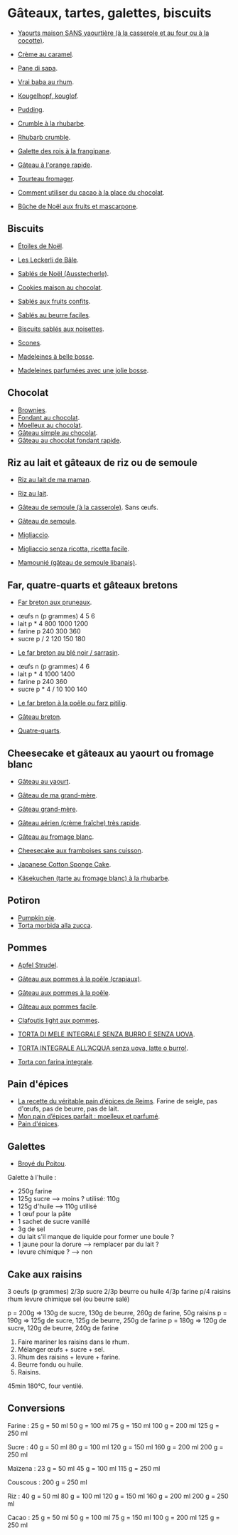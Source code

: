 # Gâteaux, tartes, galettes, biscuits

 * [Yaourts maison SANS yaourtière (à la casserole et au four ou à la cocotte)](https://www.marmiton.org/recettes/recette_yaourts-maison-sans-yaourtiere-a-la-casserole-et-au-four-ou-a-la-cocotte_24394.aspx).
 * [Crème au caramel](https://www.marmiton.org/recettes/recette_creme-au-caramel_27061.aspx).

 * [Pane di sapa](https://www.ricettedisardegna.it/pani-saba/).

 * [Vrai baba au rhum](https://www.marmiton.org/recettes/recette_vrai-baba-au-rhum_17689.aspx).

 * [Kougelhopf, kouglof](https://www.recettes-alsace.fr/kougelhopf-kouglof/).

 * [Pudding](https://www.marmiton.org/recettes/recette_le-pudding-de-quand-j-etais-p-tite_31801.aspx).

 * [Crumble à la rhubarbe](https://www.marmiton.org/recettes/recette_crumble-a-la-rhubarbe_29261.aspx).
 * [Rhubarb crumble](https://www.bbcgoodfood.com/recipes/rhubarb-crumble).

 * [Galette des rois à la frangipane](http://www.marmiton.org/recettes/recette_galette-des-rois-a-la-frangipane_20147.aspx).

 * [Gâteau à l'orange rapide](http://www.marmiton.org/recettes/recette_gateau-a-l-orange-rapide_13489.aspx#d57983-p3).

 * [Tourteau fromager](https://www.accueil-vendee.com/recettes/le-tourteau-fromager/).

 * [Comment utiliser du cacao à la place du chocolat](https://fr.wikihow.com/utiliser-du-cacao-%C3%A0-la-place-du-chocolat).

 * [Bûche de Noël aux fruits et mascarpone](http://www.marmiton.org/recettes/recette_buche-de-noel-aux-fruits-et-mascarpone_65657.aspx).

## Biscuits

 * [Étoiles de Noël](https://noel.tourisme-alsace.com/fr/idees-de-recettes-de-noel/pain-epices.html).
 * [Les Leckerli de Bâle](http://misstamkitchenette.com/les-leckerli-de-bale/#.Wj92CyOZOHo).
 * [Sablés de Noël (Ausstecherle)](https://www.marmiton.org/recettes/recette_sables-de-noel-ausstecherle_33325.aspx).

 * [Cookies maison au chocolat](https://www.marmiton.org/recettes/recette_cookies-maison_86989.aspx).

 * [Sablés aux fruits confits](https://cuisine.journaldesfemmes.fr/recette/315684-sables-aux-fruits-confits).
 * [Sablés au beurre faciles](https://www.marmiton.org/recettes/recette_sables-au-beurre-faciles_16916.aspx).
 * [Biscuits sablés aux noisettes](https://www.marmiton.org/recettes/recette_biscuits-sables-aux-noisettes_26136.aspx).


 * [Scones](https://www.bbc.co.uk/food/recipes/scones_1285).

 * [Madeleines à belle bosse](https://cuisine.journaldesfemmes.fr/recette/343692-madeleines).
 * [Madeleines parfumées avec une jolie bosse](https://www.marmiton.org/recettes/recette_madeleines-parfumees-avec-une-jolie-bosse_372523.aspx).

## Chocolat

 * [Brownies](https://www.marmiton.org/recettes/recette_brownies_16951.aspx).
 * [Fondant au chocolat](https://www.marmiton.org/recettes/recette_fondant-au-chocolat_15025.aspx).
 * [Moelleux au chocolat](https://www.marmiton.org/recettes/recette_moelleux-au-chocolat_17982.aspx).
 * [Gâteau simple au chocolat](https://www.cuisineaz.com/recettes/gateau-simple-au-chocolat-34206.aspx).
 * [Gâteau au chocolat fondant rapide](https://www.marmiton.org/recettes/recette_gateau-au-chocolat-fondant-rapide_166352.aspx).

## Riz au lait et gâteaux de riz ou de semoule

 * [Riz au lait de ma maman](https://www.marmiton.org/recettes/recette_riz-au-lait-de-ma-maman_20380.aspx).
 * [Riz au lait](https://lacuisinedannie.20minutes.fr/recette-riz-au-lait-165.html).

 * [Gâteau de semoule (à la casserole)](http://www.marmiton.org/recettes/recette_gateau-de-semoule-a-la-casserole_43864.aspx). Sans œufs.
 * [Gâteau de semoule](http://www.marmiton.org/recettes/recette_gateau-de-semoule_24969.aspx).
 * [Migliaccio](http://ricette.giallozafferano.it/Migliaccio.html).
 * [Migliaccio senza ricotta, ricetta facile](https://www.youtube.com/watch?v=BZJw_wZ6n2w).
 * [Mamounié (gâteau de semoule libanais)](https://www.marmiton.org/recettes/recette_mamounie-gateau-de-semoule-libanais_59693.aspx).

## Far, quatre-quarts et gâteaux bretons

 * [Far breton aux pruneaux](http://www.marmiton.org/recettes/recette_far-breton-aux-pruneaux_19101.aspx).
  + œufs    n (p grammes)   4    5    6
  + lait    p * 4         800 1000 1200
  + farine  p             240  300  360
  + sucre   p / 2         120  150  180
 * [Le far breton au blé noir / sarrasin](http://www.recettes-bretonnes.fr/gateaux-bretons/far-breton-ble-noir.html).
  + œufs    n (p grammes)   4    6
  + lait    p * 4        1000 1400
  + farine  p             240  360
  + sucre   p * 4 / 10    100  140
 * [Le far breton à la poêle ou farz pitilig](http://www.recettes-bretonnes.fr/gateaux-bretons/far-poele-farz-pitilig.html).

 * [Gâteau breton](https://www.marmiton.org/recettes/recette_gateau-breton_21004.aspx).

 * [Quatre-quarts](http://www.recettes-bretonnes.fr/gateaux-bretons/quatre-quarts-breton.html).

## Cheesecake et gâteaux au yaourt ou fromage blanc

 * [Gâteau au yaourt](http://www.marmiton.org/recettes/recette_gateau-au-yaourt_12719.aspx).
 * [Gâteau de ma grand-mère](https://www.marmiton.org/recettes/recette_gateau-de-ma-grand-mere_17731.aspx).
 * [Gâteau grand-mère](https://cuisine.journaldesfemmes.fr/recette/344653-gateau-grand-mere).
 * [Gâteau aérien (crème fraîche) très rapide](https://www.marmiton.org/recettes/recette_gateau-aerien-creme-fraiche-tres-rapide_314416.aspx).

 * [Gâteau au fromage blanc](https://www.ptitchef.com/recettes/dessert/gateau-au-fromage-blanc-super-facile-fid-1507834).

 * [Cheesecake aux framboises sans cuisson](https://www.cuisineaz.com/recettes/cheesecake-aux-framboises-sans-cuisson-80993.aspx).

 * [Japanese Cotton Sponge Cake](https://www.youtube.com/watch?v=PFUC4UZ8cNw).

 * [Käsekuchen (tarte au fromage blanc) à la rhubarbe](https://www.visit.alsace/recettes/tarte-au-fromage-blanc-a-la-rhubarbe/).

## Potiron

 * [Pumpkin pie](https://www.simplyrecipes.com/recipes/suzannes_old_fashioned_pumpkin_pie/).
 * [Torta morbida alla zucca](https://ricette.giallozafferano.it/Torta-morbida-alla-zucca.html).

## Pommes

 * [Apfel Strudel](http://ricette.giallozafferano.it/Strudel-di-mele.html).
 * [Gâteau aux pommes à la poêle (crapiaux)](https://cuisine.journaldesfemmes.fr/recette/1003991-le-crapiaux-gateau-aux-pommes-a-la-poele).
 * [Gâteau aux pommes à la poêle](https://www.marmiton.org/recettes/recette_gateau-aux-pommes-a-la-poele_25684.aspx).
 * [Gâteau aux pommes facile](https://www.marmiton.org/recettes/recette_gateau-aux-pommes-facile_13493.aspx).
 * [Clafoutis light aux pommes](https://www.marmiton.org/recettes/recette_clafoutis-light-aux-pommes_14926.aspx).
 * [TORTA DI MELE INTEGRALE SENZA BURRO E SENZA UOVA](https://blog.giallozafferano.it/maniamore/torta-di-mele-con-farina-integrale/).

 * [TORTA INTEGRALE ALL’ACQUA senza uova, latte o burro!](https://blog.giallozafferano.it/maniamore/torta-integrale-all-acqua/).
 * [Torta con farina integrale](https://ricette.giallozafferano.it/Torta-con-farina-integrale.html).

## Pain d'épices

 * [La recette du véritable pain d’épices de Reims](https://www.jujube-en-cuisine.fr/veritable-pain-epices/). Farine de seigle, pas d'œufs, pas de beurre, pas de lait.
 * [Mon pain d’épices parfait : moelleux et parfumé](https://www.lesepicesrient.fr/12/2013/mon-pain-d-epices-parfait-moelleux-parfume/).
 * [Pain d'épices](https://www.marmiton.org/recettes/recette_pain-d-epices_11087.aspx).

## Galettes

 * [Broyé du Poitou](http://www.marmiton.org/recettes/recette_broyer-du-poitou_53917.aspx).

Galette à l'huile :
 * 250g farine
 * 125g sucre --> moins ?       utilisé: 110g
 * 125g d'huile --> 110g utilisé
 * 1 œuf pour la pâte
 * 1 sachet de sucre vanillé
 * 3g de sel
 * du lait s'il manque de liquide pour former une boule ?
 * 1 jaune pour la dorure --> remplacer par du lait ?
 * levure chimique ?  --> non

## Cake aux raisins

3 oeufs (p grammes)
2/3p sucre
2/3p beurre ou huile
4/3p farine
p/4 raisins
rhum
levure chimique
sel (ou beurre salé)

p = 200g => 130g de sucre, 130g de beurre, 260g de farine, 50g raisins
p = 190g => 125g de sucre, 125g de beurre, 250g de farine
p = 180g => 120g de sucre, 120g de beurre, 240g de farine

1. Faire mariner les raisins dans le rhum.
2. Mélanger œufs + sucre + sel.
3. Rhum des raisins + levure + farine.
4. Beurre fondu ou huile.
5. Raisins.

45min 180°C, four ventilé.

## Conversions

Farine : 25 g = 50 ml
50 g = 100 ml
75 g = 150 ml
100 g = 200 ml
125 g = 250 ml

Sucre : 40 g = 50 ml
80 g = 100 ml
120 g = 150 ml
160 g = 200 ml
200 g = 250 ml

Maïzena : 23 g = 50 ml
45 g = 100 ml
115 g = 250 ml

Couscous : 200 g = 250 ml

Riz : 40 g = 50 ml
80 g = 100 ml
120 g = 150 ml
160 g = 200 ml
200 g = 250 ml

Cacao : 25 g = 50 ml
50 g = 100 ml
75 g = 150 ml
100 g = 200 ml
125 g = 250 ml
